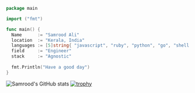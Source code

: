 ```go
package main

import ("fmt")

func main() {
  Name      := "Samrood Ali"
  location  := "Kerala, India"
  languages := [5]string{ "javascript", "ruby", "python", "go", "shell script"}
  field     := "Engineer"
  stack     := "Agnostic"
  
  fmt.Println("Have a good day")
}
```

![Samrood's GitHub stats](https://github-readme-stats.vercel.app/api?username=samroodAli&show_icons=true&theme=gruvbox)
[![trophy](https://github-profile-trophy.vercel.app/api?username=samroodAli&show_icons=true&theme=gruvbox)](https://github.com/samroodAli)
